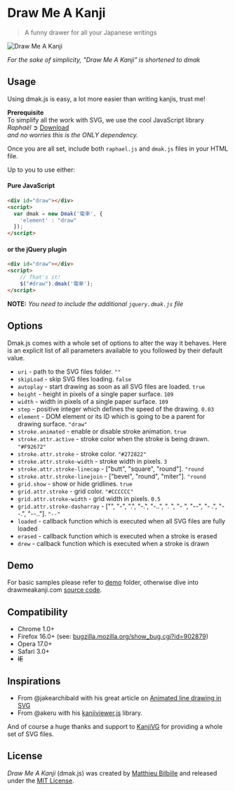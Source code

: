 # Draw Me A Kanji

> A funny drawer for all your Japanese writings

![Draw Me A Kanji](https://raw.github.com/mbilbille/dmak/gh-pages/images/sample.png)

*For the sake of simplicity, "Draw Me A Kanji" is shortened to dmak*

## Usage
Using dmak.js is easy, a lot more easier than writing kanjis, trust me!

**Prerequisite**  
To simplify all the work with SVG, we use the cool JavaScript library *Raphaël* ➲ [Download](http://github.com/DmitryBaranovskiy/raphael/raw/master/raphael-min.js)  
*and no worries this is the ONLY dependency.*

Once you are all set, include both `raphael.js` and `dmak.js` files in your HTML file.

Up to you to use either:

#### Pure JavaScript
```html
<div id="draw"></div>
<script>
  var dmak = new Dmak('電車', {
    'element' : "draw"
  });
</script>
```

#### or the jQuery plugin  

```html
<div id="draw"></div>
<script>
    // That's it!
    $("#draw").dmak('電車');
</script>
```
**NOTE:** *You need to include the additional `jquery.dmak.js` file*

## Options
Dmak.js comes with a whole set of options to alter the way it behaves. Here is an explicit list of all parameters available to you followed by their default value.

* `uri` - path to the SVG files folder. `""`
* `skipLoad` - skip SVG files loading. `false`
* `autoplay` - start drawing as soon as all SVG files are loaded. `true`
* `height` - height in pixels of a single paper surface. `109`
* `width` - width in pixels of a single paper surface. `109`
* `step` - positive integer which defines the speed of the drawing. `0.03`
* `element` - DOM element or its ID which is going to be a parent for drawing surface. `"draw"`
* `stroke.animated` - enable or disable stroke animation. `true`
* `stroke.attr.active` - stroke color when the stroke is being drawn. `"#F92672"`
* `stroke.attr.stroke` - stroke color. `"#272822"`
* `stroke.attr.stroke-width` - stroke width in pixels. `3`
* `stroke.attr.stroke-linecap` - ["butt", "square", "round"]. `"round`
* `stroke.attr.stroke-linejoin` - ["bevel", "round", "miter"]. `"round`
* `grid.show` - show or hide gridlines. `true`
* `grid.attr.stroke` - grid color. `"#CCCCCC"`
* `grid.attr.stroke-width` - grid width in pixels. `0.5`
* `grid.attr.stroke-dasharray` - ["", "-", ".", "-.", "-..", ". ", "- ", "--", "- .", "--.", "--.."]. `"--"`
* `loaded` - callback function which is executed when all SVG files are fully loaded
* `erased` - callback function which is executed when a stroke is erased
* `drew` - callback function which is executed when a stroke is drawn

## Demo
For basic samples please refer to [demo](https://github.com/mbilbille/dmak/tree/master/demo) folder, otherwise dive into drawmeakanji.com [source code](https://github.com/mbilbille/dmak/tree/gh-pages).

## Compatibility
- Chrome 1.0+
- Firefox 16.0+ (see: [bugzilla.mozilla.org/show_bug.cgi?id=902879](https://bugzilla.mozilla.org/show_bug.cgi?id=902879))
- Opera 17.0+
- Safari 3.0+
- ~~IE~~

## Inspirations

- From @jakearchibald with his great article on [Animated line drawing in SVG](http://jakearchibald.com/2013/animated-line-drawing-svg/)
- From @akeru with his [kanjiviewer.js](https://github.com/KanjiVG/kanjivg.github.com/blob/master/js/kanjiviewer.js) library.

And of course a huge thanks and support to [KanjiVG](http://kanjivg.tagaini.net) for providing a whole set of SVG files.

## License

*Draw Me A Kanji* (dmak.js) was created by [Matthieu Bilbille](http://github.com/mbilbille) and released under the [MIT License](http://github.com/mbilbille/dmak/blob/master/LICENSE).